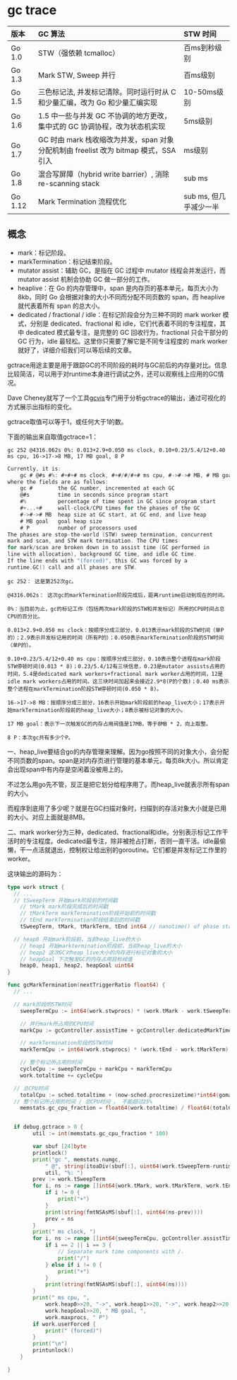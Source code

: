 

# gc trace

| 版本    | GC 算法                                                      | STW 时间               |
| :------ | :----------------------------------------------------------- | :--------------------- |
| Go 1.0  | STW（强依赖 tcmalloc）                                       | 百ms到秒级别           |
| Go 1.3  | Mark STW, Sweep 并行                                         | 百ms级别               |
| Go 1.5  | 三色标记法, 并发标记清除。同时运行时从 C 和少量汇编，改为 Go 和少量汇编实现 | 10-50ms级别            |
| Go 1.6  | 1.5 中一些与并发 GC 不协调的地方更改，集中式的 GC 协调协程，改为状态机实现 | 5ms级别                |
| Go 1.7  | GC 时由 mark 栈收缩改为并发，span 对象分配机制由 freelist 改为 bitmap 模式，SSA引入 | ms级别                 |
| Go 1.8  | 混合写屏障（hybrid write barrier）, 消除 re-scanning stack   | sub ms                 |
| Go 1.12 | Mark Termination 流程优化                                    | sub ms, 但几乎减少一半 |

## 概念

-   mark：标记阶段。
-   markTermination：标记结束阶段。
-   mutator assist：辅助 GC，是指在 GC 过程中 mutator 线程会并发运行，而 mutator assist 机制会协助 GC 做一部分的工作。
-   heaplive：在 Go 的内存管理中，span 是内存页的基本单元，每页大小为 8kb，同时 Go 会根据对象的大小不同而分配不同页数的 span，而 heaplive 就代表着所有 span 的总大小。
-   dedicated / fractional / idle：在标记阶段会分为三种不同的 mark worker 模式，分别是 dedicated、fractional 和 idle，它们代表着不同的专注程度，其中 dedicated 模式最专注，是完整的 GC 回收行为，fractional 只会干部分的 GC 行为，idle 最轻松。这里你只需要了解它是不同专注程度的 mark worker 就好了，详细介绍我们可以等后续的文章。

gctrace用途主要是用于跟踪GC的不同阶段的耗时与GC前后的内存量对比。信息比较简洁，可以用于对runtime本身进行调试之外，还可以观察线上应用的GC情况。

Dave Cheney就写了一个工具[gcvis](https://link.zhihu.com/?target=https%3A//github.com/davecheney/gcvis)专门用于分析gctrace的输出，通过可视化的方式展示出指标的变化。

gctrace取值可以等于1，或任何大于1的数。

下面的输出来自取值gctrace=1：

```text
gc 252 @4316.062s 0%: 0.013+2.9+0.050 ms clock, 0.10+0.23/5.4/12+0.40 ms cpu, 16->17->8 MB, 17 MB goal, 8 P
```

```go
Currently, it is:
    gc # @#s #%: #+#+# ms clock, #+#/#/#+# ms cpu, #->#-># MB, # MB goal, # P
where the fields are as follows:
    gc #        the GC number, incremented at each GC
    @#s         time in seconds since program start
    #%          percentage of time spent in GC since program start
    #+...+#     wall-clock/CPU times for the phases of the GC
    #->#-># MB  heap size at GC start, at GC end, and live heap
    # MB goal   goal heap size
    # P         number of processors used
The phases are stop-the-world (STW) sweep termination, concurrent
mark and scan, and STW mark termination. The CPU times
for mark/scan are broken down in to assist time (GC performed in
line with allocation), background GC time, and idle GC time.
If the line ends with "(forced)", this GC was forced by a
runtime.GC() call and all phases are STW.
```

```
gc 252： 这是第252次gc。

@4316.062s： 这次gc的markTermination阶段完成后，距离runtime启动到现在的时间。

0%：当目前为止，gc的标记工作（包括两次mark阶段的STW和并发标记）所用的CPU时间占总CPU的百分比。

0.013+2.9+0.050 ms clock：按顺序分成三部分，0.013表示mark阶段的STW时间（单P的）；2.9表示并发标记用的时间（所有P的）；0.050表示markTermination阶段的STW时间（单P的）。

0.10+0.23/5.4/12+0.40 ms cpu：按顺序分成三部分，0.10表示整个进程在mark阶段STW停顿时间(0.013 * 8)；0.23/5.4/12有三块信息，0.23是mutator assists占用的时间，5.4是dedicated mark workers+fractional mark worker占用的时间，12是idle mark workers占用的时间。这三块时间加起来会接近2.9*8(P的个数)；0.40 ms表示整个进程在markTermination阶段STW停顿时间(0.050 * 8)。

16->17->8 MB：按顺序分成三部分，16表示开始mark阶段前的heap_live大小；17表示开始markTermination阶段前的heap_live大小；8表示被标记对象的大小。

17 MB goal：表示下一次触发GC的内存占用阀值是17MB，等于8MB * 2，向上取整。

8 P：本次gc共有多少个P。
```

一、heap_live要结合go的内存管理来理解。因为go按照不同的对象大小，会分配不同页数的span。span是对内存页进行管理的基本单元，每页8k大小。所以肯定会出现span中有内存是空闲着没被用上的。

不过怎么用go先不管，反正是把它划分给程序用了。而heap_live就表示所有span的大小。

而程序到底用了多少呢？就是在GC扫描对象时，扫描到的存活对象大小就是已用的大小。对应上面就是8MB。

二、mark worker分为三种，dedicated、fractional和idle。分别表示标记工作干活时的专注程度。dedicated最专注，除非被抢占打断，否则一直干活。idle最偷懒，干一点活就退出，控制权让给出别的goroutine。它们都是并发标记工作里的worker。



这块输出的源码为：

```go
type work struct {
  // ...
  // tSweepTerm 开始mark阶段前的时间戳
    // tMark mark阶段完成后的时间戳
    // tMarkTerm markTermination阶段开始前的时间戳
    // tEnd markTermination阶段结束后的时间戳
    tSweepTerm, tMark, tMarkTerm, tEnd int64 // nanotime() of phase start

  // heap0 开始mark阶段前，当前heap_live的大小
    // heap1 开始marktermination阶段前，当前heap_live的大小
    // heap2 这次GC对heap_live大小的内存进行标记对象的大小
    // heapGoal 下次触发GC的内存占用目标阀值
    heap0, heap1, heap2, heapGoal uint64
}

func gcMarkTermination(nextTriggerRatio float64) {
  // ...

  // mark阶段的STW时间
    sweepTermCpu := int64(work.stwprocs) * (work.tMark - work.tSweepTerm)

    // 并行mark所占用的CPU时间
    markCpu := gcController.assistTime + gcController.dedicatedMarkTime + gcController.fractionalMarkTime

    // markTermination阶段的STW时间
    markTermCpu := int64(work.stwprocs) * (work.tEnd - work.tMarkTerm)

    // 整个标记所占用的时间
    cycleCpu := sweepTermCpu + markCpu + markTermCpu
    work.totaltime += cycleCpu

  // 总CPU时间
    totalCpu := sched.totaltime + (now-sched.procresizetime)*int64(gomaxprocs)
  // 整个标记所占用的时间 / 总CPU时间 。 不能超过25%
    memstats.gc_cpu_fraction = float64(work.totaltime) / float64(totalCpu)


  if debug.gctrace > 0 {
        util := int(memstats.gc_cpu_fraction * 100)

        var sbuf [24]byte
        printlock()
        print("gc ", memstats.numgc,
            " @", string(itoaDiv(sbuf[:], uint64(work.tSweepTerm-runtimeInitTime)/1e6, 3)), "s ",
            util, "%: ")
        prev := work.tSweepTerm
        for i, ns := range []int64{work.tMark, work.tMarkTerm, work.tEnd} {
            if i != 0 {
                print("+")
            }
            print(string(fmtNSAsMS(sbuf[:], uint64(ns-prev))))
            prev = ns
        }
        print(" ms clock, ")
        for i, ns := range []int64{sweepTermCpu, gcController.assistTime, gcController.dedicatedMarkTime + gcController.fractionalMarkTime, gcController.idleMarkTime, markTermCpu} {
            if i == 2 || i == 3 {
                // Separate mark time components with /.
                print("/")
            } else if i != 0 {
                print("+")
            }
            print(string(fmtNSAsMS(sbuf[:], uint64(ns))))
        }
        print(" ms cpu, ",
            work.heap0>>20, "->", work.heap1>>20, "->", work.heap2>>20, " MB, ",
            work.heapGoal>>20, " MB goal, ",
            work.maxprocs, " P")
        if work.userForced {
            print(" (forced)")
        }
        print("\n")
        printunlock()
    }

}
```